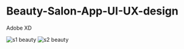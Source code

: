 # Beauty-Salon-App-UI-UX-design
Adobe XD

![s1 beauty](https://github.com/Nethmee5/Beauty-Salon-App-UI-UX-design/assets/59769437/7b323d52-8cb9-462e-a1ae-d645ee9c6174)
![s2 beauty](https://github.com/Nethmee5/Beauty-Salon-App-UI-UX-design/assets/59769437/b6b2a643-a420-4aa4-b0a0-7ee28a4c2ac6)
